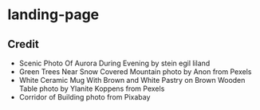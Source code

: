 # landing-page

## Credit
- Scenic Photo Of Aurora During Evening by stein egil liland
- Green Trees Near Snow Covered Mountain photo by Anon from Pexels
- White Ceramic Mug With Brown and White Pastry on Brown Wooden Table photo by Ylanite Koppens from Pexels
- Corridor of Building photo from Pixabay